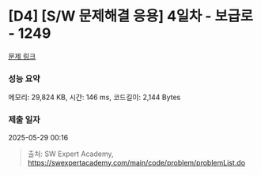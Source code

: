 # [D4] [S/W 문제해결 응용] 4일차 - 보급로 - 1249 

[문제 링크](https://swexpertacademy.com/main/code/problem/problemDetail.do?contestProbId=AV15QRX6APsCFAYD) 

### 성능 요약

메모리: 29,824 KB, 시간: 146 ms, 코드길이: 2,144 Bytes

### 제출 일자

2025-05-29 00:16



> 출처: SW Expert Academy, https://swexpertacademy.com/main/code/problem/problemList.do